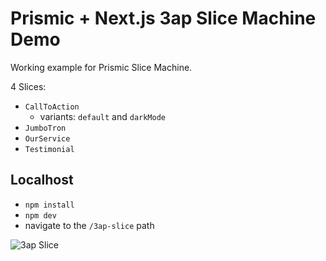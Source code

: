 # Prismic + Next.js 3ap Slice Machine Demo

Working example for Prismic Slice Machine.

4 Slices:
* `CallToAction`
  * variants: `default` and `darkMode`
* `JumboTron`
* `OurService`
* `Testimonial`

## Localhost

* `npm install`
* `npm dev`
* navigate to the `/3ap-slice` path

![3ap Slice](/docs/3ap-slice.gif "3ap slice")
